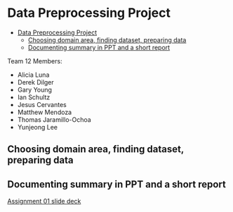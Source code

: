 # Data Preprocessing Project

- [Data Preprocessing Project](#data-preprocessing-project)
  - [Choosing domain area, finding dataset, preparing data](#choosing-domain-area-finding-dataset-preparing-data)
  - [Documenting summary in PPT and a short report](#documenting-summary-in-ppt-and-a-short-report)

Team 12 Members:

- Alicia Luna
- Derek Dilger
- Gary Young
- Ian Schultz
- Jesus Cervantes
- Matthew Mendoza
- Thomas Jaramillo-Ochoa
- Yunjeong Lee

## Choosing domain area, finding dataset, preparing data

## Documenting summary in PPT and a short report

[Assignment 01 slide deck](https://docs.google.com/presentation/d/1iGY-6TxapQIP8BaewWXoedBrJ77gxjtVDbQIYfpkKoc/edit?usp=sharing)
